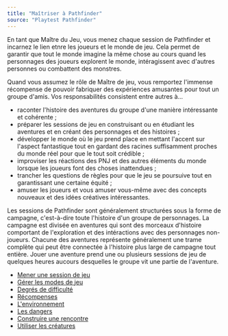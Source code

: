 ```yaml
---
title: "Maîtriser à Pathfinder"
source: "Playtest Pathfinder"
---
```


En tant que Maître du Jeu, vous menez chaque session de Pathfinder et incarnez le lien etnre les joueurs et le monde de jeu. Cela permet de garantir que tout le monde imagine la même chose au cours quand les personnages des joueurs explorent le monde, intéragissent avec d'autres personnes ou combattent des monstres.

Quand vous assumez le rôle de Maître de jeu, vous remportez l'immense récompense de pouvoir fabriquer des expériences amusantes pour tout un groupe d'amis. Vos responsabilités consistent entre autres à...
* raconter l'histoire des aventures du groupe d'une manière intéressante et cohérente ;
* préparer les sessions de jeu en construisant ou en étudiant les aventures et en créant des personnages et des histoires ;
* développer le monde où le jeu prend place en mettant l'accent sur l'aspect fantastique tout en gardant des racines suffisamment proches du monde réel pour que le tout soit crédible ;
* improviser les réactions des PNJ et des autres éléments du monde lorsque les joueurs font des choses inattendues ;
* trancher les questions de règles pour que le jeu se poursuive tout en garantissant une certaine équité ;
* amuser les joueurs et vous amuser vous-même avec des concepts nouveaux et des idées créatives intéressantes.

Les sessions de Pathfinder sont généralement structurées sous la forme de campagne, c'est-à-dire toute l'histoire d'un groupe de personnages. La campagne est divisée en aventures qui sont des morceaux d'histoire comportant de l'exploration et des intéractions avec des personnages non-joueurs. Chacune des aventures représente généralement une trame complète qui peut être connectée à l'histoire plus large de campagne tout entière. Jouer une aventure prend une ou plusieurs sessions de jeu de quelques heures aucours desquelles le groupe vit une partie de l'aventure.

* [Mener une session de jeu](mener-une-session-de-jeu.html)
* [Gérer les modes de jeu](gérer-les-modes-de-jeu.html)
* [Degrés de difficulté](degrés-de-difficulté.html)
* [Récompenses](récompenses.html)
* [L'environnement](environnement.html)
* [Les dangers](dangers.html)
* [Construire une rencontre](construire-une-rencontre.html)
* [Utiliser les créatures](utiliser-les-créatures.html)
